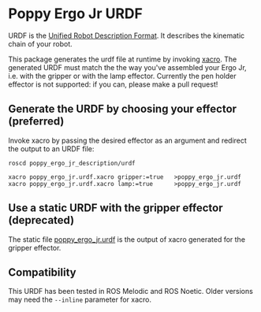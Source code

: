 # Poppy Ergo Jr URDF

URDF is the [Unified Robot Description Format](http://wiki.ros.org/urdf). It describes the kinematic chain of your robot.

This package generates the urdf file at runtime by invoking [xacro](http://wiki.ros.org/xacro).
The generated URDF must match the the way you've assembled your Ergo Jr, i.e. with the gripper or with the lamp effector.
Currently the pen holder effector is not supported: if you can, please make a pull request!

## Generate the URDF by choosing your effector (preferred)

Invoke xacro by passing the desired effector as an argument and redirect the output to an URDF file:
```
roscd poppy_ergo_jr_description/urdf

xacro poppy_ergo_jr.urdf.xacro gripper:=true   >poppy_ergo_jr.urdf
xacro poppy_ergo_jr.urdf.xacro lamp:=true      >poppy_ergo_jr.urdf
```

## Use a static URDF with the gripper effector (deprecated)

The static file [poppy_ergo_jr.urdf](./poppy_ergo_jr.urdf) is the output of xacro generated for the gripper effector.

## Compatibility

This URDF has been tested in ROS Melodic and ROS Noetic. Older versions may need the `--inline` parameter for xacro.
